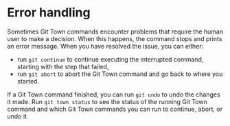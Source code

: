 # Error handling

Sometimes Git Town commands encounter problems that require the human user to
make a decision. When this happens, the command stops and prints an error
message. When you have resolved the issue, you can either:

- run `git continue` to continue executing the interrupted command, starting
  with the step that failed,
- run `git abort` to abort the Git Town command and go back to where you
  started.

If a Git Town command finished, you can run `git undo` to undo the changes it
made. Run `git town status` to see the status of the running Git Town command
and which Git Town commands you can run to continue, abort, or undo it.
